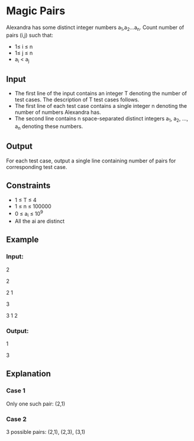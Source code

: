 # Magic Pairs

Alexandra has some distinct integer numbers a<sub>1</sub>,a<sub>2</sub>...a<sub>n</sub>. Count number of pairs (i,j) such that:

- 1≤ i ≤ n
- 1≤ j ≤ n
- a<sub>i</sub> < a<sub>j</sub>

## Input

- The first line of the input contains an integer T denoting the number of test cases. The description of T test cases follows.
- The first line of each test case contains a single integer n denoting the number of numbers Alexandra has. 
- The second line contains n space-separated distinct integers a<sub>1</sub>, a<sub>2</sub>, ..., a<sub>n</sub> denoting these numbers.

## Output

For each test case, output a single line containing number of pairs for corresponding test case.

## Constraints

- 1 ≤ T ≤ 4
- 1 ≤ n ≤ 100000
- 0 ≤ a<sub>i</sub> ≤ 10<sup>9</sup>
- All the ai are distinct

## Example

### Input:

2

2

2 1

3

3 1 2

### Output:

1

3

## Explanation

### Case 1

Only one such pair: (2,1)

### Case 2

3 possible pairs: (2,1), (2,3), (3,1)
